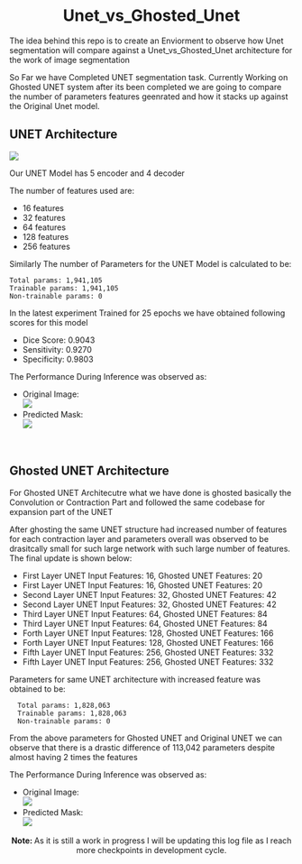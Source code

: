 <h1 align='center'> Unet_vs_Ghosted_Unet </h1>

<div>
  <p align='left'> The idea behind this repo is to create an Enviorment to observe how Unet segmentation will compare against a Unet_vs_Ghosted_Unet architecture for the work of 
    image segmentation </p>
    <p> So Far we have Completed UNET segmentation task. Currently Working on Ghosted UNET system after its been completed we are going to compare the number of parameters features geenrated and how it stacks up against the Original Unet model.</p>
    <h2> UNET Architecture </h3>
    <img src='https://miro.medium.com/max/1200/1*f7YOaE4TWubwaFF7Z1fzNw.png'>
    <p> Our UNET Model has 5 encoder and 4 decoder </p>
    <p> The number of features used are: </p>
    <ul>
      <li> 16 features </li>
      <li> 32 features </li>
      <li> 64 features </li>
      <li> 128 features </li>
      <li> 256 features </li>
    </ul>
  <p> Similarly The number of Parameters for the UNET Model is calculated to be: </p>
  
  
    Total params: 1,941,105
    Trainable params: 1,941,105
    Non-trainable params: 0
  
  <p> In the latest experiment Trained for 25 epochs we have obtained following scores for this model </p>
    <ul>
      <li> Dice Score: 0.9043 </li>
      <li> Sensitivity: 0.9270 </li>
      <li> Specificity: 0.9803 </li>
     </ul>
   <p> The Performance During Inference was observed as: </p>
   <ul>
     <li> Original Image: <br> <img src='https://user-images.githubusercontent.com/80937266/221606061-b7dfe1af-5ff6-4062-b7b2-da2c2002b703.jpg'></li>
     <li> Predicted Mask: <br> <img src='https://user-images.githubusercontent.com/80937266/221606501-30a5d4a0-bfc1-4116-a752-7d257928d3ee.jpg'></li>
  </ul>

  <br>
  <h2> Ghosted UNET Architecture </h2>
  <p> For Ghosted UNET Architecutre what we have done is ghosted basically the Convolution or Contraction Part and followed the same codebase for expansion part of the UNET </p>
  <p> After ghosting the same UNET structure had increased number of features for each contraction layer and parameters overall was observed to be drasitcally small for such large network with such large number of features. The final update is shown below: </p>
  <ul>
    <li> First Layer UNET Input Features: 16, Ghosted UNET Features: 20 </li>
    <li> First Layer UNET Input Features: 16, Ghosted UNET Features: 20 </li>
    <li> Second Layer UNET Input Features: 32, Ghosted UNET Features: 42 </li>
    <li> Second Layer UNET Input Features: 32, Ghosted UNET Features: 42 </li>
    <li> Third Layer UNET Input Features: 64, Ghosted UNET Features: 84 </li>
    <li> Third Layer UNET Input Features: 64, Ghosted UNET Features: 84 </li>
    <li> Forth Layer UNET Input Features: 128, Ghosted UNET Features: 166 </li>
    <li> Forth Layer UNET Input Features: 128, Ghosted UNET Features: 166</li>
    <li> Fifth Layer UNET Input Features: 256, Ghosted UNET Features: 332</li>
    <li> Fifth Layer UNET Input Features: 256, Ghosted UNET Features: 332</li>
  </ul>
  
  <p> Parameters for same UNET architecture with increased feature was obtained to be: </p>
  
      Total params: 1,828,063
      Trainable params: 1,828,063
      Non-trainable params: 0
    
  <p> From the above parameters for Ghosted UNET and Original UNET we can observe that there is a drastic difference of 113,042 parameters despite almost having 2    times the features </p>
  
   <p> The Performance During Inference was observed as: </p>
   <ul>
     <li> Original Image: <br> <img src='https://user-images.githubusercontent.com/80937266/221848259-124a519a-f4fc-43af-a1d0-6b83189dbb2c.png'></li>
     <li> Predicted Mask: <br> <img src='https://user-images.githubusercontent.com/80937266/221606501-30a5d4a0-bfc1-4116-a752-7d257928d3ee.jpg'></li>
  </ul>
  <p align='center'> <b> Note: </b> As it is still a work in progress I will be updating this log file as I reach more checkpoints in development cycle. </p>
</div>



